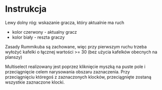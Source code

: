 # Instrukcja
Lewy dolny róg: wskazanie gracza, który aktualnie ma ruch
- kolor czerwony - aktualny gracz
- kolor biały - reszta graczy 

Zasady Rummikuba są zachowane, więc przy pierwszym ruchu trzeba wyłożyć kafelki o łącznej wartości >= 30 (bez użycia kafelków obecnych na planszy) 

Multiselect realizowany jest poprzez kliknięcie myszką na puste pole i przeciągnięcie celem narysowania obszaru zaznaczenia. Przy przeciągnięciu któregoś z zaznaczonych klocków, przeciągnięte zostaną wszystkie zaznaczone klocki.
